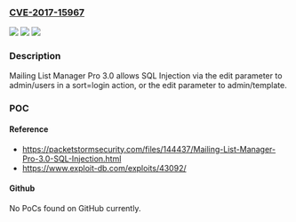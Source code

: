 ### [CVE-2017-15967](https://cve.mitre.org/cgi-bin/cvename.cgi?name=CVE-2017-15967)
![](https://img.shields.io/static/v1?label=Product&message=n%2Fa&color=blue)
![](https://img.shields.io/static/v1?label=Version&message=n%2Fa&color=blue)
![](https://img.shields.io/static/v1?label=Vulnerability&message=n%2Fa&color=brighgreen)

### Description

Mailing List Manager Pro 3.0 allows SQL Injection via the edit parameter to admin/users in a sort=login action, or the edit parameter to admin/template.

### POC

#### Reference
- https://packetstormsecurity.com/files/144437/Mailing-List-Manager-Pro-3.0-SQL-Injection.html
- https://www.exploit-db.com/exploits/43092/

#### Github
No PoCs found on GitHub currently.

